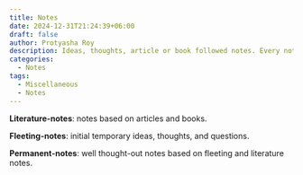```yaml
---
title: Notes
date: 2024-12-31T21:24:39+06:00
draft: false
author: Protyasha Roy
description: Ideas, thoughts, article or book followed notes. Every note that I take can be found here.
categories:
  - Notes
tags:
  - Miscellaneous
  - Notes
---
```

**Literature-notes**: notes based on articles and books.

**Fleeting-notes**: initial temporary ideas, thoughts, and questions.

**Permanent-notes**: well thought-out notes based on fleeting and literature notes.

